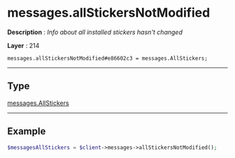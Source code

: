 # messages.allStickersNotModified

**Description** : *Info about all installed stickers hasn&#039;t changed*

**Layer** : 214

```tl
messages.allStickersNotModified#e86602c3 = messages.AllStickers;
```

---

## Type

[messages.AllStickers](type/messages.AllStickers)

---

## Example

```php
$messagesAllStickers = $client->messages->allStickersNotModified();
```
